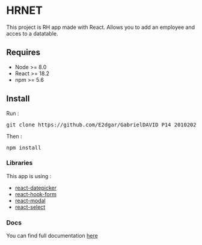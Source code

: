 # HRNET

This project is RH app made with React.
Allows you to add an employee and acces to a datatable.

## Requires

-   Node >= 8.0
-   React >= 18.2
-   npm >= 5.6

## Install

Run :

<pre>git clone https://github.com/E2dgar/GabrielDAVID_P14_20102022_lib-in-app.git</pre>

Then :

<pre>npm install</pre>

### Libraries

This app is using :

-   <a href="https://github.com/Hacker0x01/react-datepicker">react-datepicker</a>
-   <a href="https://react-hook-form.com/r">react-hook-form</a>
-   <a href="https://github.com/reactjs/react-modal">react-modal</a>
-   <a href="https://github.com/jedwatson/react-select">react-select</a>

### Docs

You can find full documentation <a href="https://e2dgar.github.io/GabrielDAVID_P14_20102022_lib-in-app">here</a>
